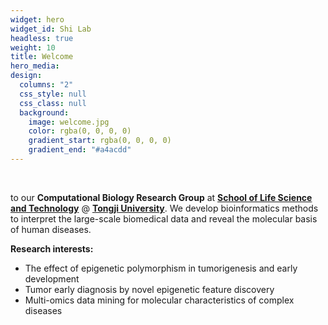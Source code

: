 ```yaml
---
widget: hero
widget_id: Shi Lab
headless: true
weight: 10
title: Welcome
hero_media:
design:
  columns: "2"
  css_style: null
  css_class: null
  background:
    image: welcome.jpg
    color: rgba(0, 0, 0, 0)
    gradient_start: rgba(0, 0, 0, 0)
    gradient_end: "#a4acdd"
---
```

<br>

to our **Computational Biology Research Group** at **[School of Life Science and Technology](https://life.tongji.edu.cn/)** @ **[Tongji University](https://tongji.edu.cn/)**. We develop bioinformatics methods to interpret the large-scale biomedical data and reveal the molecular basis of human diseases.

**Research interests:**

* The effect of epigenetic polymorphism in tumorigenesis and early development
* Tumor early diagnosis by novel epigenetic feature discovery
* Multi-omics data mining for molecular characteristics of complex diseases
